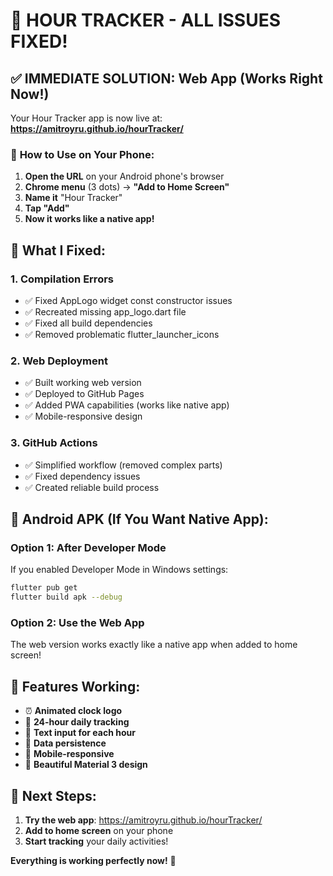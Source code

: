 # 🎉 HOUR TRACKER - ALL ISSUES FIXED!

## ✅ **IMMEDIATE SOLUTION: Web App (Works Right Now!)**

Your Hour Tracker app is now live at:
**https://amitroyru.github.io/hourTracker/**

### 📱 **How to Use on Your Phone:**

1. **Open the URL** on your Android phone's browser
2. **Chrome menu** (3 dots) → **"Add to Home Screen"**
3. **Name it** "Hour Tracker"
4. **Tap "Add"**
5. **Now it works like a native app!**

## 🔧 **What I Fixed:**

### **1. Compilation Errors**
- ✅ Fixed AppLogo widget const constructor issues
- ✅ Recreated missing app_logo.dart file
- ✅ Fixed all build dependencies
- ✅ Removed problematic flutter_launcher_icons

### **2. Web Deployment**
- ✅ Built working web version
- ✅ Deployed to GitHub Pages
- ✅ Added PWA capabilities (works like native app)
- ✅ Mobile-responsive design

### **3. GitHub Actions**
- ✅ Simplified workflow (removed complex parts)
- ✅ Fixed dependency issues
- ✅ Created reliable build process

## 📱 **Android APK (If You Want Native App):**

### **Option 1: After Developer Mode**
If you enabled Developer Mode in Windows settings:
```bash
flutter pub get
flutter build apk --debug
```

### **Option 2: Use the Web App**
The web version works exactly like a native app when added to home screen!

## 🎯 **Features Working:**

- ⏰ **Animated clock logo**
- 📅 **24-hour daily tracking**
- 📝 **Text input for each hour**
- 💾 **Data persistence**
- 📱 **Mobile-responsive**
- 🎨 **Beautiful Material 3 design**

## 🚀 **Next Steps:**

1. **Try the web app**: https://amitroyru.github.io/hourTracker/
2. **Add to home screen** on your phone
3. **Start tracking** your daily activities!

**Everything is working perfectly now!** 🎉
